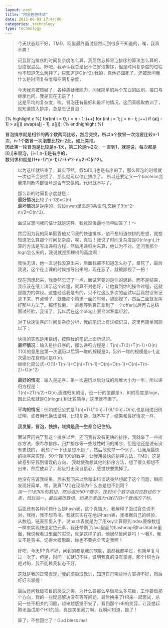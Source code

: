 ```yaml
---
layout: post
title: "阿里巴巴终试"
date: 2013-06-03 17:44:00
categories: technology
type: technology
---
```


>今天状态超不好，TMD，阿里最终面试居然问到很多不知道的，唉，我真不爽！
>
>问我冒泡排序的时间复杂度怎么算，我居然忘掉冒泡排序的算法怎么算的，思路很混乱，好吧，我承认我总是记不住冒泡排序，但是时间复杂度的过程也不知道怎么解释了，只知道是O(n^2).我擦，真他妈囧死了，还被反问我什么是时间复杂度和空间复杂度，
>
>今天我真被质疑了，各种质疑我能力，问我简单的两个东西的区别，接口与继承也问。我是实在无语了！  
>这是平均的复杂度，唉，冒泡还有最好和最坏的情况，这回真吸取教训了，就知道插入排序，总是忘记冒泡：

{% highlight c %}
for(int i = 0, i < n - 1; i++)
    for (int j = 1; j < n - i; j++)
	if (a[j - 1] > a[j])
	    swap(a[j - 1], a[j]);
{% endhighlight %}

冒泡排序就是相邻的两个数两两比较，然后交换，所以n个数冒一次泡要比较n-1次，n-1个数冒一次泡要比较n-2此，如此类推。  
因此第一轮冒泡是比较是n-1次，第二轮是n-2次，一直到1，就是说，每次都是\[0,i\]来冒泡，\[i+1,n-1\]是有序的，  
数列求和就是\(1+n-1\)\*\(n-1\)/2=\(n^2-n\)/2=O\(n^2\)。
>
>以为这样就结束了，其实不然，假如\[0,i\]也是有序的了，那么冒泡的时候就一次也不会交换了，那么就可以停止排序了。
>所以还要定义一个boolean变量来判断内部循环是否有交换的。代码就不写了。
>
>那么新的时间复杂度就是：  
>**最好情况**比较了n-1次=O\(n\)  
>**最坏情况**是逆序的，假设swap里面是3条语句,交换了3\(n^2-n\)/2=O\(n^2\)。
>
>面试官想问我的估计就是这样，我竟然傻逼地简单回答了！～
>
>然后因为我的简单回答他又问我的快速排序，他不想知道快排的思想，就想知道怎么算那个时间复杂度，唉，真钻！我说了时间复杂度是O\(nlogn\),计算的方法是写出递归方程，然后用递归树来算，他认为不对，还问我那个logn怎么来的，我说就是那棵树的高度啊！
>
>我快无语，他一直说我没算出来，后面我都不知道怎么办了，晕死了，最后我说，这个在上课的时候推导出来的，现在忘了，就被鄙视了一把！
>
>现在回想起来，我竟然忘记了一点，面试官要的是你的思路，而不是结果，我应该在纸上演示这个过程，就算不对也好，让他看到你的操作过程，这就是能力的体现。这些经验我是有的，只不过这么多次的面试以后竟然没有记录下来，有点懒了，就像那个腾讯一面的时候，被鄙视了，然后二面就发挥好那些方法了。都怪我懒，一直想等到真正拿到了一个offer以后再去总结面试经验，我错了，我以后在这个blog上要经常积累经验。
>
>对于快速排序的时间复杂度分析，我的笔记上有详细记录，这里再简单回顾以下：
>
>快排的实现是用数组，按照我的笔记上面所说的。  
>__最坏情况__：输入是排好序的，那么递归方程是：T\(n\)=T\(0\)+T\(n-1\)+O\(n\)  
T\(0\)的意思是第一次遍历以后第一堆的规模是0，另外一堆的规模是n-1,这次遍历花费时间是O\(n\).  
继续化简公式=O\(1\)+T\(n-1\)+O\(n\)=T\(n-1\)+O\(n\)=O\(n-1\)+O\(n\)+T\(n-2\)=O\(n^2\)  
    
>**最好的情况**：输入是逆序，第一次遍历以后分成的两堆大小为一半，所以递归方程是：  
>T\(n\)=2T\(n/2\)+O\(n\),画递归树的话，没一行的值都是n，树的高度是logn，因此总和就是O\(nlogn\),树比较简单，这里就不画了。
>
>**平均的情况**：例如递归公式是T\(n\)=T\(1/10n\)+T\(9/10n\)+O\(n\),也是用递归树证明，或者用代换法证明，比较复杂，就不写了，结果和最好情况一样。
>
>__我发誓，冒泡，快排，堆排是我一生都会记住的。__
>
>面试官问完了我这个排序以后，还问我有没有更快的排序，我就举了一些排序方法，像希尔排序，归并排序等一些线性时间的排序，但是他还是说有没有更快的，
我想了一下还是想不到了，然后他就举一个例子，让我用最快的排序来实现，50个1到100的数字，让我用最快的排序方法，TMD，这是故意引导我到错误的方向，
我就使劲想其他的排序方法，想了很久都想不出来，然后放弃了，超级打击我自信心，感觉块要跪掉了。
>
>他没有告诉我结果，后来我回来以后和宋科谈话突然想起了这个问题，瞬间发现好简单，唉，我真TMD在现场为什么总是想不到阿？  
>_用一个1到100的数组，然后遍历50个数字，找到50个数字值对应数组的下表，然后加一，最后遍历数组，如果元素值为n就打印n个数组的下标。_
>
>后面还有各种问题什么是hash表，这个真恼火，我解释了面试官总说不对，我擦，我不想背书，我就实实在在地讲hash表，我根据自己的经验，从数组，链表那里入手，说hash表就是为了用key计算得到index要像数组一样来实现快速定位元素，我还举例了java里面的hashmap和hashtable里面，我说我看过里面的实现，就是这样子的，他居然反问是吗！～我X，我又不是背书，记得大概思路，你也不要完全否定我啊！
>
>好吧，今天RP真不好，问到的都是我的软肋，虽然我都学过，也简单复习过一次了，但是，时间一长就记不住，证明我真的没有掌握，那个HR也许是对的，我不能赖我状态不好，
>
>这就是我的正常表现，我必须吸取教训，知道自己哪些地方掌握不好，然后好好去掌握！
>
>最后还问我做项目的感受之类，为什么要那么早做那么多项目，工作要做那个方向，我的一些疑惑解决没有等等问题，最后换来了HR来一起面试，总问一些不相关的问题，越来越感觉不安了，看到那个HR的笑容，让我想起腾讯面试那个HR的脸，真是笑里藏刀啊，我瞬间知道，跪了！
>
>算了，不想回忆了！God bless me!
